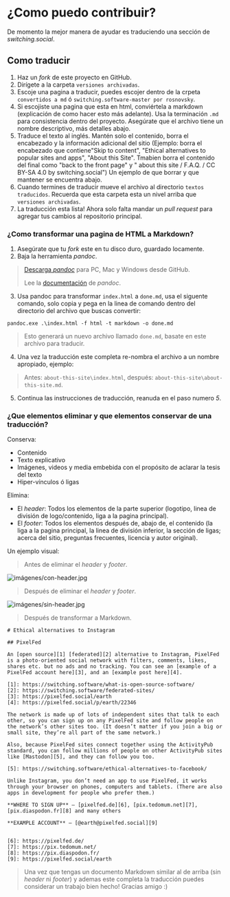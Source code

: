 # ¿Como puedo contribuir?

De momento la mejor manera de ayudar es traduciendo una sección de *switching.social*.

## Como traducir

1. Haz un *fork* de este proyecto en GitHub.
2. Dirígete a la carpeta `versiones archivadas`.
3. Escoje una pagina a traducir, puedes escojer dentro de la crpeta `convertidos a md` ó `switching.software-master por rosnovsky`.
4. Si escojiste una pagina que esta en html, conviértela a markdown (explicación de como hacer esto más adelante). Usa la terminación `.md` para consistencia dentro del proyecto. Asegúrate que el archivo tiene un nombre descriptivo, más detalles abajo.
5. Traduce el texto al inglés. Mantén solo el contenido, borra el encabezado y la información adicional del sitio (Ejemplo: borra el encabezado que contiene"Skip to content", "Ethical alternatives to popular sites and apps", "About this Site". Tmabien borra el contenido del final como "back to the front page" y " about this site / F.A.Q. / CC BY-SA 4.0 by switching.social") Un ejemplo de que borrar y que mantener se encuentra abajo.
6. Cuando termines de traducir mueve el archivo al directorio `textos traducidos`. Recuerda que esta carpeta esta un nivel arriba que `versiones archivadas`.
7. La traducción esta lista! Ahora solo falta mandar un *pull request* para agregar tus cambios al repositorio principal.

### ¿Como transformar una pagina de HTML a Markdown?

1. Asegúrate que tu *fork* este en tu disco duro, guardado locamente.
2. Baja la herramienta *pandoc*.

> [Descarga *pandoc*](https://github.com/jgm/pandoc/releases/latest) para PC, Mac y Windows desde GitHub.
> 
> Lee la [documentación](https://pandoc.org/MANUAL.pdf) de *pandoc*.

3. Usa pandoc para transformar `index.html` a `done.md`, usa el siguente comando, solo copia y pega en la linea de comando dentro del directorio del archivo que buscas convertir:

```
pandoc.exe .\index.html -f html -t markdown -o done.md
```

> Esto generará un nuevo archivo llamado `done.md`, basate en este archivo para traducir.

4. Una vez la traducción este completa re-nombra el archivo a un nombre apropiado, ejemplo:

> Antes: `about-this-site\index.html`, después: `about-this-site\about-this-site.md`.

5. Continua las instrucciones de traducción, reanuda en el paso numero *5*.


### ¿Que elementos eliminar y que elementos conservar de una traducción?

Conserva:

* Contenido
* Texto explicativo
* Imágenes, videos y media embebida con el propósito de aclarar la tesis del texto
* Hiper-vínculos ó ligas

Elimina:

* El *header*: Todos los elementos de la parte superior (logotipo, linea de división de logo/contenido, liga a la pagina principal).
* El *footer*: Todos los elementos después de, abajo de, el contenido (la liga a la pagina principal, la linea de división inferior, la sección de ligas; acerca del sitio, preguntas frecuentes, licencia y autor original).

Un ejemplo visual:

> Antes de eliminar el *header* y *footer*.

![imágenes/con-header.jpg]()

> Después de eliminar el *header* y *footer*.

![imágenes/sin-header.jpg]()

> Después de transformar a Markdown.


```
# Ethical alternatives to Instagram

## PixelFed

An [open source][1] [federated][2] alternative to Instagram, PixelFed is a photo-oriented social network with filters, comments, likes, shares etc. but no ads and no tracking. You can see an [example of a PixelFed account here][3], and an [example post here][4].

[1]: https://switching.software/what-is-open-source-software/
[2]: https://switching.software/federated-sites/
[3]: https://pixelfed.social/earth
[4]: https://pixelfed.social/p/earth/22346

The network is made up of lots of independent sites that talk to each other, so you can sign up on any PixelFed site and follow people on the network’s other sites too. (It doesn’t matter if you join a big or small site, they’re all part of the same network.)

Also, because PixelFed sites connect together using the ActivityPub standard, you can follow millions of people on other ActivityPub sites like [Mastodon][5], and they can follow you too.

[5]: https://switching.software/ethical-alternatives-to-facebook/

Unlike Instagram, you don’t need an app to use PixelFed, it works through your browser on phones, computers and tablets. (There are also apps in development for people who prefer them.)

**WHERE TO SIGN UP** – [pixelfed.de][6], [pix.tedomum.net][7], [pix.diaspodon.fr][8] and many others

**EXAMPLE ACCOUNT** – [@earth@pixelfed.social][9]


[6]: https://pixelfed.de/
[7]: https://pix.tedomum.net/
[8]: https://pix.diaspodon.fr/
[9]: https://pixelfed.social/earth

```

> Una vez que tengas un documento Markdown similar al de arriba (sin *header* ni *footer*) y ademas este completa la traducción puedes considerar un trabajo bien hecho! Gracias amigo :)